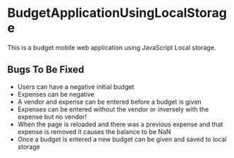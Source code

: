 # BudgetApplicationUsingLocalStorage
This is a budget mobile web application using JavaScript Local storage.

## Bugs To Be Fixed
* Users can have a negative initial budget
* Expenses can be negative 
* A vendor and expense can be entered before a budget is given
* Expenses can be entered without the vendor or inversely with the expense but no vendor!
* When the page is reloaded and there was a previous expense and that expense is removed it causes the balance to be NaN
* Once a budget is entered a new budget can be given and saved to local storage